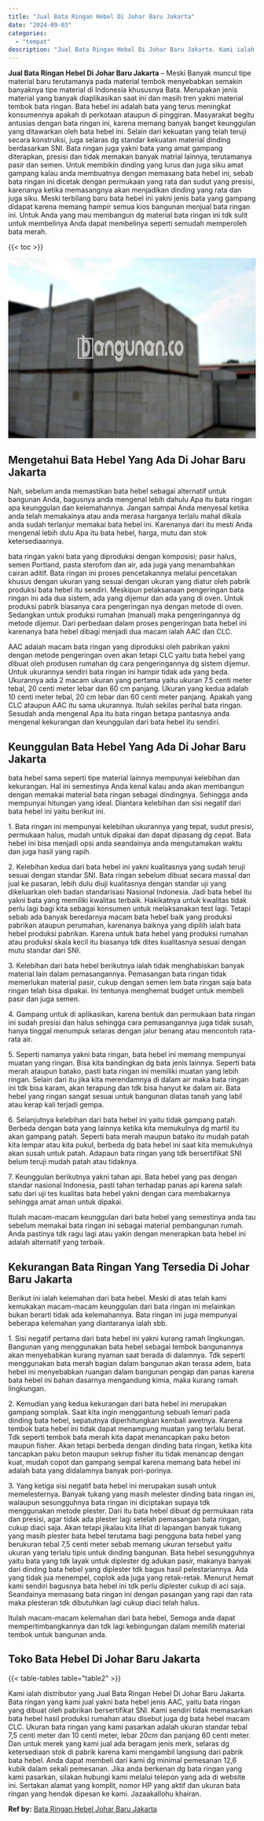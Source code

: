 ```yaml
---
title: "Jual Bata Ringan Hebel Di Johar Baru Jakarta"
date: "2024-09-03"
categories: 
  - "tempat"
description: "Jual Bata Ringan Hebel Di Johar Baru Jakarta. Kami ialah distributor yang Jual Bata Ringan Hebel Di Johar Baru Jakarta. Bata ringan yang kami jual yakni bata..."
---
```


**Jual Bata Ringan Hebel Di Johar Baru Jakarta** – Meski Banyak muncul tipe material baru terutamanya pada material tembok menyebabkan semakin banyaknya tipe material di Indonesia khususnya Bata. Merupakan jenis material yang banyak diaplikasikan saat ini dan masih tren yakni material tembok bata ringan. Bata hebel ini adalah bata yang terus meningkat konsumennya apakah di perkotaan ataupun di pinggiran. Masyarakat begitu antusias dengan bata ringan ini, karena memang banyak banget keunggulan yang ditawarkan oleh bata hebel ini. Selain dari kekuatan yang telah teruji secara konstruksi, juga selaras dg standar kekuatan material dinding berdasarkan SNI. Bata ringan juga yakni bata yang amat gampang diterapkan, presisi dan tidak memakan banyak matrial lainnya, terutamanya pasir dan semen. Untuk membikin dinding yang lurus dan juga siku amat gampang kalau anda membuatnya dengan memasang bata hebel ini, sebab bata ringan ini dicetak dengan permukaan yang rata dan sudut yang presisi, karenanya ketika memasangnya akan menjadikan dinding yang rata dan juga siku. Meski terbilang baru bata hebel ini yakni jenis bata yang gampang didapat karena memang hampir semua kios bangunan menjual bata ringan ini. Untuk Anda yang mau membangun dg material bata ringan ini tdk sulit untuk membelinya Anda dapat membelinya seperti semudah memperoleh bata merah.

{{< toc >}}

![Jual Bata Ringan Hebel Di Johar Baru Jakarta](/images/jual-hebel-murah-36.png)

## Mengetahui Bata Hebel Yang Ada Di Johar Baru Jakarta

Nah, sebelum anda memastikan bata hebel sebagai alternatif untuk bangunan Anda, bagusnya anda mengenal lebih dahulu Apa itu bata ringan apa keunggulan dan kelemahannya. Jangan sampai Anda menyesal ketika anda telah memakainya atau anda merasa harganya terlalu mahal dikala anda sudah terlanjur memakai bata hebel ini. Karenanya dari itu mesti Anda mengenal lebih dulu Apa itu bata hebel, harga, mutu dan stok ketersediaannya.

bata ringan yakni bata yang diproduksi dengan komposisi; pasir halus, semen Portland, pasta sterofom dan air, ada juga yang menambahkan cairan aditif. Bata ringan ini proses pencetakannya melalui pencetakan khusus dengan ukuran yang sesuai dengan ukuran yang diatur oleh pabrik produksi bata hebel itu sendiri. Meskipun pelaksanaan pengeringan bata ringan ini ada dua sistem, ada yang dijemur dan ada yang di oven. Untuk produksi pabrik biasanya cara pengeringan nya dengan metode di oven. Sedangkan untuk produksi rumahan (manual) maka pengeringannya dg metode dijemur. Dari perbedaan dalam proses pengeringan bata hebel ini karenanya bata hebel dibagi menjadi dua macam ialah AAC dan CLC.

AAC adalah macam bata ringan yang diproduksi oleh pabrikan yakni dengan metode pengeringan oven akan tetapi CLC yaitu bata hebel yang dibuat oleh produsen rumahan dg cara pengeringannya dg sistem dijemur. Untuk ukurannya sendiri bata ringan ini hampir tidak ada yang beda. Ukurannya ada 2 macam ukuran yang pertama yaitu ukuran 7.5 centi meter tebal, 20 centi meter lebar dan 60 cm panjang. Ukuran yang kedua adalah 10 centi meter tebal, 20 cm lebar dan 60 centi meter panjang. Apakah yang CLC ataupun AAC itu sama ukurannya. Itulah sekilas perihal bata ringan. Sesudah anda mengenal Apa itu bata ringan betapa pantasnya anda mengenal kekurangan dan keunggulan dari bata hebel itu sendiri.

## Keunggulan Bata Hebel Yang Ada Di Johar Baru Jakarta

bata hebel sama seperti tipe material lainnya mempunyai kelebihan dan kekurangan. Hal ini semestinya Anda kenal kalau anda akan membangun dengan memakai material bata ringan sebagai dindingnya. Sehingga anda mempunyai hitungan yang ideal. Diantara kelebihan dan sisi negatif dari bata hebel ini yaitu berikut ini.

1\. Bata ringan ini mempunyai kelebihan ukurannya yang tepat, sudut presisi, permukaan halus, mudah untuk dipakai dan dapat dipasang dg cepat. Bata hebel ini bisa menjadi opsi anda seandainya anda mengutamakan waktu dan juga hasil yang rapih.

2\. Kelebihan kedua dari bata hebel ini yakni kualitasnya yang sudah teruji sesuai dengan standar SNI. Bata ringan sebelum dibuat secara massal dan jual ke pasaran, lebih dulu diuji kualitasnya dengan standar uji yang dikeluarkan oleh badan standarisasi Nasional Indonesia. Jadi bata hebel itu yakni bata yang memiliki kwalitas terbaik. Hakikatnya untuk kwalitas tidak perlu lagi bagi kita sebagai konsumen untuk melaksanakan test lagi. Tetapi sebab ada banyak beredarnya macam bata hebel baik yang produksi pabrikan ataupun perumahan, karenanya baiknya yang dipilih ialah bata hebel produksi pabrikan. Karena untuk bata hebel yang produksi rumahan atau produksi skala kecil itu biasanya tdk dites kualitasnya sesuai dengan mutu standar dari SNI.

3\. Kelebihan dari bata hebel berikutnya ialah tidak menghabiskan banyak material lain dalam pemasangannya. Pemasangan bata ringan tidak memerlukan material pasir, cukup dengan semen lem bata ringan saja bata ringan telah bisa dipakai. Ini tentunya menghemat budget untuk membeli pasir dan juga semen.

4\. Gampang untuk di aplikasikan, karena bentuk dan permukaan bata ringan ini sudah presisi dan halus sehingga cara pemasangannya juga tidak susah, hanya tinggal menumpuk selaras dengan jalur benang atau mencontoh rata-rata air.

5\. Seperti namanya yakni bata ringan, bata hebel ini memang mempunyai muatan yang ringan. Bisa kita bandingkan dg bata jenis lainnya. Seperti bata merah ataupun batako, pasti bata ringan ini memiliki muatan yang lebih ringan. Selain dari itu jika kita merendamnya di dalam air maka bata ringan ini tdk bisa karam, akan terapung dan tdk bisa hanyut ke dalam air. Bata hebel yang ringan sangat sesuai untuk bangunan diatas tanah yang labil atau kerap kali terjadi gempa.

6\. Selanjutnya kelebihan dari bata hebel ini yaitu tidak gampang patah. Berbeda dengan bata yang lainnya ketika kita memukulnya dg martil itu akan gampang patah. Seperti bata merah maupun batako itu mudah patah kita lempar atau kita pukul, berbeda dg bata hebel ini saat kita memukulnya akan susah untuk patah. Adapaun bata ringan yang tdk bersertifikat SNI belum teruji mudah patah atau tidaknya.

7\. Keunggulan berikutnya yakni tahan api. Bata hebel yang pas dengan standar nasional Indonesia, pasti tahan terhadap panas api karena salah satu dari uji tes kualitas bata hebel yakni dengan cara membakarnya sehingga amat aman untuk dipakai.

Itulah macam-macam keunggulan dari bata hebel yang semestinya anda tau sebelum memakai bata ringan ini sebagai material pembangunan rumah. Anda pastinya tdk ragu lagi atau yakin dengan menerapkan bata hebel ini adalah alternatif yang terbaik.

## Kekurangan Bata Ringan Yang Tersedia Di Johar Baru Jakarta

Berikut ini ialah kelemahan dari bata hebel. Meski di atas telah kami kemukakan macam-macam keunggulan dari bata ringan ini melainkan bukan berarti tidak ada kelemahannya. Bata ringan ini juga mempunyai beberapa kelemahan yang diantaranya ialah sbb.

1\. Sisi negatif pertama dari bata hebel ini yakni kurang ramah lingkungan. Bangunan yang menggunakan bata hebel sebagai tembok bangunannya akan menyebabkan kurang nyaman saat berada di dalamnya. Tdk seperti menggunakan bata merah bagian dalam bangunan akan terasa adem, bata hebel ini menyebabkan ruangan dalam bangunan pengap dan panas karena bata hebel ini bahan dasarnya mengandung kimia, maka kurang ramah lingkungan.

2\. Kemudian yang kedua kekurangan dari bata hebel ini merupakan gampang somplak. Saat kita ingin menggantung sebuah lemari pada dinding bata hebel, sepatutnya diperhitungkan kembali awetnya. Karena tembok bata hebel ini tidak dapat menampung muatan yang terlalu berat. Tdk seperti tembok bata merah kita dapat menancapkan paku beton maupun fisher. Akan tetapi berbeda dengan dinding bata ringan, ketika kita tancapkan paku beton maupun sekrup fisher itu tidak menancap dengan kuat, mudah copot dan gampang sempal karena memang bata hebel ini adalah bata yang didalamnya banyak pori-porinya.

3\. Yang ketiga sisi negatif bata hebel ini merupakan susah untuk memelesternya. Banyak tukang yang masih melester dinding bata ringan ini, walaupun sesungguhnya bata ringan ini diciptakan supaya tdk menggunakan metode plester. Dari itu bata hebel dibuat dg permukaan rata dan presisi, agar tidak ada plester lagi setelah pemasangan bata ringan, cukup diaci saja. Akan tetapi jikalau kita lihat di lapangan banyak tukang yang masih plester bata hebel terutama bagi pengguna bata hebel yang berukuran tebal 7,5 centi meter sebab memang ukuran tersebut yaitu ukuran yang terlalu tipis untuk dinding bangunan. Bata hebel sesungguhnya yaitu bata yang tdk layak untuk diplester dg adukan pasir, makanya banyak dari dinding bata hebel yang diplester tdk bagus hasil pelestariannya. Ada yang tidak jua menempel, coplok ada juga yang retak-retak. Menurut hemat kami sendiri bagusnya bata hebel ini tdk perlu diplester cukup di aci saja. Seandainya memasang bata ringan ini dengan pasangan yang rapi dan rata maka plesteran tdk dibutuhkan lagi cukup diaci telah halus.

Itulah macam-macam kelemahan dari bata hebel, Semoga anda dapat mempertimbangkannya dan tdk lagi kebingungan dalam memilih material tembok untuk bangunan anda.

## Toko Bata Hebel Di Johar Baru Jakarta

{{< table-tables table="table2" >}}

Kami ialah distributor yang Jual Bata Ringan Hebel Di Johar Baru Jakarta. Bata ringan yang kami jual yakni bata hebel jenis AAC, yaitu bata ringan yang dibuat oleh pabrikan bersertifikat SNI. Kami sendiri tidak memasarkan bata hebel hasil produksi rumahan atau disebut juga dg bata hebel macam CLC. Ukuran bata ringan yang kami pasarkan adalah ukuran standar tebal 7,5 centi meter dan 10 centi meter, lebar 20cm dan panjang 60 centi meter. Dan untuk merek yang kami jual ada beragam jenis merk, selaras dg ketersediaan stok di pabrik karena kami mengambil langsung dari pabrik bata hebel. Anda dapat membeli dari kami dg minimal pemesanan 12,6 kubik dalam sekali pemesanan. Jika anda berkenan dg bata ringan yang kami pasarkan, silakan hubungi kami melalui telepon yang ada di website ini. Sertakan alamat yang komplit, nomor HP yang aktif dan ukuran bata ringan yang hendak dipesan ke kami. Jazaakallohu khairan.

**Ref by:** [Bata Ringan Hebel Johar Baru Jakarta](https://id.wikipedia.org/wiki/Bata)
